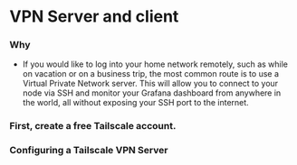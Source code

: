 # VPN Server and client

### Why
  - If you would like to log into your home network remotely, such as while on vacation or on a business trip, the most common route is to use a Virtual Private Network server. This will allow you to connect to your node via SSH and monitor your Grafana dashboard from anywhere in the world, all without exposing your SSH port to the internet.

### First, create a free Tailscale account. 

### Configuring a Tailscale VPN Server 
